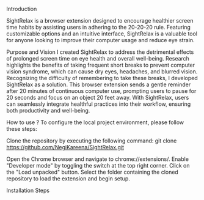 Introduction

SightRelax is a browser extension designed to encourage healthier screen time habits by assisting users in adhering to the 20-20-20 rule. Featuring customizable options and an intuitive interface, SightRelax is a valuable tool for anyone looking to improve their computer usage and reduce eye strain.

Purpose and Vision
I created SightRelax to address the detrimental effects of prolonged screen time on eye health and overall well-being. Research highlights the benefits of taking frequent short breaks to prevent computer vision syndrome, which can cause dry eyes, headaches, and blurred vision.
Recognizing the difficulty of remembering to take these breaks, I developed SightRelax as a solution. This browser extension sends a gentle reminder after 20 minutes of continuous computer use, prompting users to pause for 20 seconds and focus on an object 20 feet away. With SightRelax, users can seamlessly integrate healthful practices into their workflow, ensuring both productivity and well-being.

How to use ?
To configure the local project environment, please follow these steps:

Clone the repository by executing the following command:
git clone https://github.com/NegiKareena/SightRelax.git

Open the Chrome browser and navigate to chrome://extensions/.
Enable "Developer mode" by toggling the switch at the top right corner.
Click on the "Load unpacked" button.
Select the folder containing the cloned repository to load the extension and begin setup.

Installation Steps
